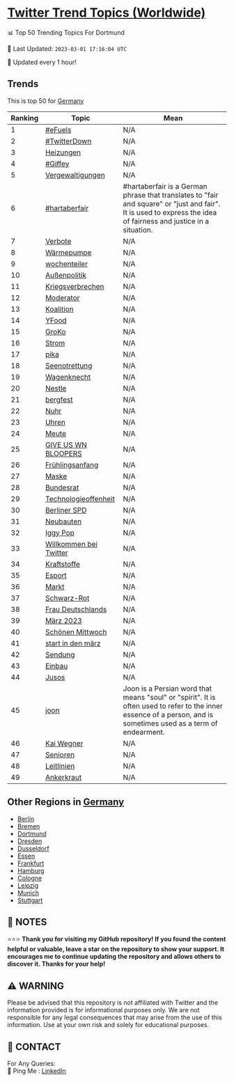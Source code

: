 [Twitter Trend Topics (Worldwide)](https://github.com/ErcinDedeoglu/Twitter-Trend-Topics)
==========


📊 Top 50 Trending Topics For Dortmund

📆 Last Updated: `2023-03-01 17:16:04 UTC`

🔧 Updated every 1 hour!


## Trends

This is top 50 for [Germany](</Germany>)

| Ranking | Topic | Mean |
| ------- | ------------ | ------------ |
| 1 | [#eFuels](http://twitter.com/search?q=%23eFuels) | N/A |
| 2 | [#TwitterDown](http://twitter.com/search?q=%23TwitterDown) | N/A |
| 3 | [Heizungen](http://twitter.com/search?q=Heizungen) | N/A |
| 4 | [#Giffey](http://twitter.com/search?q=%23Giffey) | N/A |
| 5 | [Vergewaltigungen](http://twitter.com/search?q=Vergewaltigungen) | N/A |
| 6 | [#hartaberfair](http://twitter.com/search?q=%23hartaberfair) | #hartaberfair is a German phrase that translates to "fair and square" or "just and fair". It is used to express the idea of fairness and justice in a situation. |
| 7 | [Verbote](http://twitter.com/search?q=Verbote) | N/A |
| 8 | [Wärmepumpe](http://twitter.com/search?q=W%c3%a4rmepumpe) | N/A |
| 9 | [wochenteiler](http://twitter.com/search?q=wochenteiler) | N/A |
| 10 | [Außenpolitik](http://twitter.com/search?q=Au%c3%9fenpolitik) | N/A |
| 11 | [Kriegsverbrechen](http://twitter.com/search?q=Kriegsverbrechen) | N/A |
| 12 | [Moderator](http://twitter.com/search?q=Moderator) | N/A |
| 13 | [Koalition](http://twitter.com/search?q=Koalition) | N/A |
| 14 | [YFood](http://twitter.com/search?q=YFood) | N/A |
| 15 | [GroKo](http://twitter.com/search?q=GroKo) | N/A |
| 16 | [Strom](http://twitter.com/search?q=Strom) | N/A |
| 17 | [pika](http://twitter.com/search?q=pika) | N/A |
| 18 | [Seenotrettung](http://twitter.com/search?q=Seenotrettung) | N/A |
| 19 | [Wagenknecht](http://twitter.com/search?q=Wagenknecht) | N/A |
| 20 | [Nestle](http://twitter.com/search?q=Nestle) | N/A |
| 21 | [bergfest](http://twitter.com/search?q=bergfest) | N/A |
| 22 | [Nuhr](http://twitter.com/search?q=Nuhr) | N/A |
| 23 | [Uhren](http://twitter.com/search?q=Uhren) | N/A |
| 24 | [Meute](http://twitter.com/search?q=Meute) | N/A |
| 25 | [GIVE US WN BLOOPERS](http://twitter.com/search?q=GIVE+US+WN+BLOOPERS) | N/A |
| 26 | [Frühlingsanfang](http://twitter.com/search?q=Fr%c3%bchlingsanfang) | N/A |
| 27 | [Maske](http://twitter.com/search?q=Maske) | N/A |
| 28 | [Bundesrat](http://twitter.com/search?q=Bundesrat) | N/A |
| 29 | [Technologieoffenheit](http://twitter.com/search?q=Technologieoffenheit) | N/A |
| 30 | [Berliner SPD](http://twitter.com/search?q=Berliner+SPD) | N/A |
| 31 | [Neubauten](http://twitter.com/search?q=Neubauten) | N/A |
| 32 | [Iggy Pop](http://twitter.com/search?q=Iggy+Pop) | N/A |
| 33 | [Willkommen bei Twitter](http://twitter.com/search?q=Willkommen+bei+Twitter) | N/A |
| 34 | [Kraftstoffe](http://twitter.com/search?q=Kraftstoffe) | N/A |
| 35 | [Esport](http://twitter.com/search?q=Esport) | N/A |
| 36 | [Markt](http://twitter.com/search?q=Markt) | N/A |
| 37 | [Schwarz-Rot](http://twitter.com/search?q=Schwarz-Rot) | N/A |
| 38 | [Frau Deutschlands](http://twitter.com/search?q=Frau+Deutschlands) | N/A |
| 39 | [März 2023](http://twitter.com/search?q=M%c3%a4rz+2023) | N/A |
| 40 | [Schönen Mittwoch](http://twitter.com/search?q=Sch%c3%b6nen+Mittwoch) | N/A |
| 41 | [start in den märz](http://twitter.com/search?q=start+in+den+m%c3%a4rz) | N/A |
| 42 | [Sendung](http://twitter.com/search?q=Sendung) | N/A |
| 43 | [Einbau](http://twitter.com/search?q=Einbau) | N/A |
| 44 | [Jusos](http://twitter.com/search?q=Jusos) | N/A |
| 45 | [joon](http://twitter.com/search?q=joon) | Joon is a Persian word that means "soul" or "spirit". It is often used to refer to the inner essence of a person, and is sometimes used as a term of endearment. |
| 46 | [Kai Wegner](http://twitter.com/search?q=Kai+Wegner) | N/A |
| 47 | [Senioren](http://twitter.com/search?q=Senioren) | N/A |
| 48 | [Leitlinien](http://twitter.com/search?q=Leitlinien) | N/A |
| 49 | [Ankerkraut](http://twitter.com/search?q=Ankerkraut) | N/A |



## Other Regions in [Germany](</Germany>)

* [Berlin](</Germany/Berlin.md>)
* [Bremen](</Germany/Bremen.md>)
* [Dortmund](</Germany/Dortmund.md>)
* [Dresden](</Germany/Dresden.md>)
* [Dusseldorf](</Germany/Dusseldorf.md>)
* [Essen](</Germany/Essen.md>)
* [Frankfurt](</Germany/Frankfurt.md>)
* [Hamburg](</Germany/Hamburg.md>)
* [Cologne](</Germany/Cologne.md>)
* [Leipzig](</Germany/Leipzig.md>)
* [Munich](</Germany/Munich.md>)
* [Stuttgart](</Germany/Stuttgart.md>)



## 📝 NOTES

⭐⭐⭐ **Thank you for visiting my GitHub repository! If you found the content helpful or valuable, leave a star on the repository to show your support. It encourages me to continue updating the repository and allows others to discover it. Thanks for your help!**


## ⚠️ WARNING

Please be advised that this repository is not affiliated with Twitter and the information provided is for informational purposes only. We are not responsible for any legal consequences that may arise from the use of this information. Use at your own risk and solely for educational purposes.


## 📨 CONTACT

 For Any Queries:  
            🏓 Ping Me : [LinkedIn](https://www.linkedin.com/in/ercindedeoglu/)
